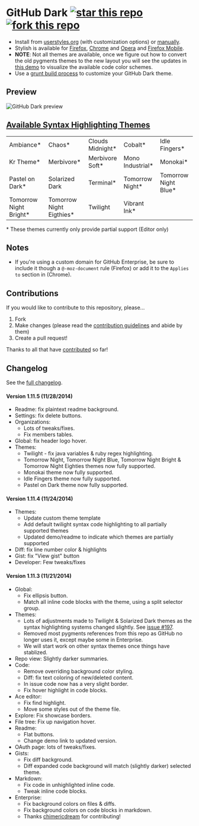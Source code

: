 # GitHub Dark [![star this repo](http://github-svg-buttons.herokuapp.com/star.svg?user=StylishThemes&repo=GitHub-Dark&style=flat)](http://github.com/StylishThemes/GitHub-Dark) [![fork this repo](http://github-svg-buttons.herokuapp.com/fork.svg?user=StylishThemes&repo=GitHub-Dark&style=flat)](http://github.com/StylishThemes/GitHub-Dark/fork)

- Install from [userstyles.org](http://userstyles.org/styles/37035) (with customization options) or [manually](https://raw.githubusercontent.com/StylishThemes/GitHub-Dark/master/github-dark.css).
- Stylish is available for [Firefox](https://addons.mozilla.org/en-US/firefox/addon/2108/), [Chrome](https://chrome.google.com/extensions/detail/fjnbnpbmkenffdnngjfgmeleoegfcffe) and [Opera](https://addons.opera.com/en/extensions/details/stylish-for-opera/) and [Firefox Mobile](https://addons.mozilla.org/en-US/firefox/addon/2108/).
- **NOTE**: Not all themes are available, once we figure out how to convert the old pygments themes to the new layout you will see the updates in [this demo](http://StylishThemes.github.io/GitHub-Dark/) to visualize the available code color schemes.
- Use a [grunt build process](https://github.com/StylishThemes/GitHub-Dark/wiki/Build) to customize your GitHub Dark theme.

## Preview
![GitHub Dark preview](http://i.imgur.com/MsrHuFh.png)

## [Available Syntax Highlighting Themes](http://stylishthemes.github.io/GitHub-Dark/)

|   |   |   |   |   |
| --- | --- | --- | --- | --- |
| Ambiance* | Chaos* | Clouds Midnight* | Cobalt* | Idle Fingers* |
| Kr Theme* | Merbivore* | Merbivore Soft* | Mono Industrial* | Monokai* |
| Pastel on Dark* | Solarized Dark | Terminal* | Tomorrow Night* | Tomorrow Night Blue* |
| Tomorrow Night Bright* | Tomorrow Night Eigthies* | Twilight | Vibrant Ink* | |

\* These themes currently only provide partial support (Editor only)

## Notes

* If you're using a custom domain for GitHub Enterprise, be sure to include it though a `@-moz-document` rule (Firefox) or add it to the `Applies to` section in (Chrome).

## Contributions

If you would like to contribute to this repository, please...

1. Fork
2. Make changes (please read the [contribution guidelines](https://github.com/StylishThemes/GitHub-Dark/blob/master/CONTRIBUTING.md) and abide by them)
3. Create a pull request!

Thanks to all that have [contributed](https://github.com/StylishThemes/GitHub-Dark/graphs/contributors) so far!

## Changelog

See the [full changelog](https://github.com/StylishThemes/GitHub-Dark/wiki).

#### Version 1.11.5 (11/28/2014)

* Readme: fix plaintext readme background.
* Settings: fix delete buttons.
* Organizations:
  * Lots of tweaks/fixes.
  * Fix members tables.
* Global: fix header logo hover.
* Themes:
  * Twilight - fix java variables & ruby regex highlighting.
  * Tomorrow Night, Tomorrow Night Blue, Tomorrow Night Bright & Tomorrow Night Eighties themes now fully supported.
  * Monokai theme now fully supported.
  * Idle Fingers theme now fully supported.
  * Pastel on Dark theme now fully supported.

#### Version 1.11.4 (11/24/2014)

* Themes:
  * Update custom theme template
  * Add default twilight syntax code highlighting to all partially supported themes
  * Updated demo/readme to indicate which themes are partially supported
* Diff: fix line number color & highlights
* Gist: fix "View gist" button
* Developer: Few tweaks/fixes

#### Version 1.11.3 (11/21/2014)

* Global:
  * Fix ellipsis button.
  * Match all inline code blocks with the theme, using a split selector group.
* Themes:
  * Lots of adjustments made to Twilight & Solarized Dark themes as the syntax highlighting systems changed slightly. See [issue #197](https://github.com/StylishThemes/GitHub-Dark/issues/197).
  * Removed most pygments references from this repo as GitHub no longer uses it, except maybe some in Enterprise.
  * We will start work on other syntax themes once things have stablized.
* Repo view: Slightly darker summaries.
* Code:
  * Remove overriding background color styling.
  * Diff: fix text coloring of new/deleted content.
  * In issue code now has a very slight border.
  * Fix hover highlight in code blocks.
* Ace editor:
  * Fix find highlight.
  * Move some styles out of the theme file.
* Explore: Fix showcase borders.
* File tree: Fix up navigation hover.
* Readme:
  * Flat buttons.
  * Change demo link to updated version.
* OAuth page: lots of tweaks/fixes.
* Gists:
  * Fix diff background.
  * Diff expanded code background will match (slightly darker) selected theme.
* Markdown:
  * Fix code in unhighlighted inline code.
  * Tweak inline code blocks.
* Enterprise:
  * Fix background colors on files & diffs.
  * Fix background colors on code blocks in markdown.
  * Thanks [chimericdream](https://github.com/chimericdream) for contributing!

